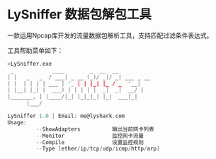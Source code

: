 # LySniffer 数据包解包工具

一款运用Npcap库开发的流量数据包解析工具，支持匹配过滤条件表达式。

工具帮助菜单如下：
```C
>LySniffer.exe
 _            ____        _  __  __
| |   _   _  / ___| _ __ (_)/ _|/ _| ___ _ __
| |  | | | | ___ | '_ | | |_| |_ / _  '__|
| |__| |_| |  ___) | | | | |  _|  _|  __/ |
|_______, | |____/|_| |_|_|_| |_|  ___|_|
      |___/

LySniffer 1.0 | Email: me@lyshark.com
Usage:
         --ShowAdapters          输出当前网卡列表
         --Monitor               监控网卡流量
         --Compile               设置监控规则
         --Type [ether/ip/tcp/udp/icmp/http/arp]
```




